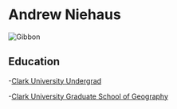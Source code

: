 # Andrew Niehaus
![Gibbon]("C:\Users\andre\Downloads\Gibbon.jpeg")

## Education
-[Clark University Undergrad](https://www.clarku.edu/)

-[Clark University Graduate School of Geography](https://www.clarku.edu/departments/geography/)



